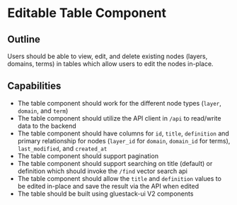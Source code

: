 # Editable Table Component

## Outline

Users should be able to view, edit, and delete existing nodes (layers, domains, terms) in
tables which allow users to edit the nodes in-place.

## Capabilities

- The table component should work for the different node types (`layer`, `domain`, and `term`)
- The table component should utilize the API client in `/api` to read/write data to the backend
- The table component should have columns for `id`, `title`, `definition` and primary relationship for nodes (`layer_id` for `domain`, `domain_id` for terms), `last_modified`, and `created_at`
- The table component should support pagination
- The table component should support searching on title (default) or definition which should invoke the `/find` vector search api
- The table component should allow the `title` and `definition` values to be edited in-place and save the result via the API when edited
- The table should be built using gluestack-ui V2 components